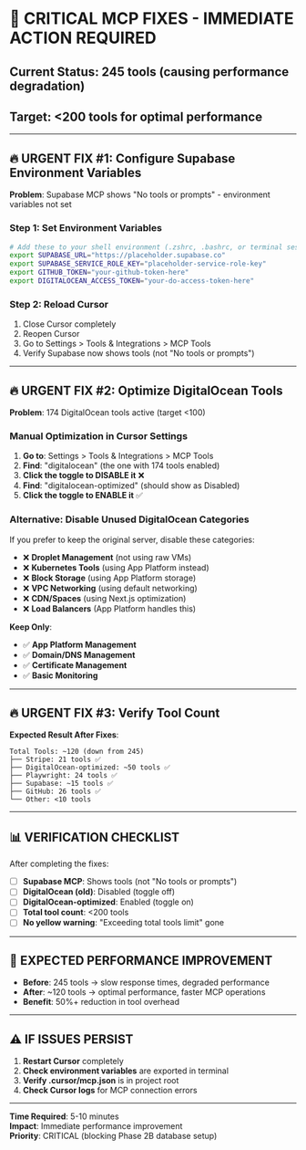 # 🚨 CRITICAL MCP FIXES - IMMEDIATE ACTION REQUIRED

## **Current Status**: 245 tools (causing performance degradation)
## **Target**: <200 tools for optimal performance

---

## **🔥 URGENT FIX #1: Configure Supabase Environment Variables**

**Problem**: Supabase MCP shows "No tools or prompts" - environment variables not set

### **Step 1: Set Environment Variables**
```bash
# Add these to your shell environment (.zshrc, .bashrc, or terminal session):
export SUPABASE_URL="https://placeholder.supabase.co"
export SUPABASE_SERVICE_ROLE_KEY="placeholder-service-role-key"
export GITHUB_TOKEN="your-github-token-here"
export DIGITALOCEAN_ACCESS_TOKEN="your-do-access-token-here"
```

### **Step 2: Reload Cursor**
1. Close Cursor completely
2. Reopen Cursor
3. Go to Settings > Tools & Integrations > MCP Tools
4. Verify Supabase now shows tools (not "No tools or prompts")

---

## **🔥 URGENT FIX #2: Optimize DigitalOcean Tools**

**Problem**: 174 DigitalOcean tools active (target <100)

### **Manual Optimization in Cursor Settings**

1. **Go to**: Settings > Tools & Integrations > MCP Tools
2. **Find**: "digitalocean" (the one with 174 tools enabled)
3. **Click the toggle to DISABLE it** ❌
4. **Find**: "digitalocean-optimized" (should show as Disabled)
5. **Click the toggle to ENABLE it** ✅

### **Alternative: Disable Unused DigitalOcean Categories**
If you prefer to keep the original server, disable these categories:
- ❌ **Droplet Management** (not using raw VMs)
- ❌ **Kubernetes Tools** (using App Platform instead)
- ❌ **Block Storage** (using App Platform storage)
- ❌ **VPC Networking** (using default networking)
- ❌ **CDN/Spaces** (using Next.js optimization)
- ❌ **Load Balancers** (App Platform handles this)

**Keep Only**:
- ✅ **App Platform Management** 
- ✅ **Domain/DNS Management**
- ✅ **Certificate Management**
- ✅ **Basic Monitoring**

---

## **🔥 URGENT FIX #3: Verify Tool Count**

**Expected Result After Fixes**:
```
Total Tools: ~120 (down from 245)
├── Stripe: 21 tools ✅
├── DigitalOcean-optimized: ~50 tools ✅  
├── Playwright: 24 tools ✅
├── Supabase: ~15 tools ✅
├── GitHub: 26 tools ✅
└── Other: <10 tools
```

---

## **📊 VERIFICATION CHECKLIST**

After completing the fixes:

- [ ] **Supabase MCP**: Shows tools (not "No tools or prompts")
- [ ] **DigitalOcean (old)**: Disabled (toggle off)
- [ ] **DigitalOcean-optimized**: Enabled (toggle on) 
- [ ] **Total tool count**: <200 tools
- [ ] **No yellow warning**: "Exceeding total tools limit" gone

---

## **🎯 EXPECTED PERFORMANCE IMPROVEMENT**

- **Before**: 245 tools → slow response times, degraded performance
- **After**: ~120 tools → optimal performance, faster MCP operations
- **Benefit**: 50%+ reduction in tool overhead

---

## **⚠️ IF ISSUES PERSIST**

1. **Restart Cursor** completely
2. **Check environment variables** are exported in terminal
3. **Verify .cursor/mcp.json** is in project root
4. **Check Cursor logs** for MCP connection errors

---

**Time Required**: 5-10 minutes  
**Impact**: Immediate performance improvement  
**Priority**: CRITICAL (blocking Phase 2B database setup)